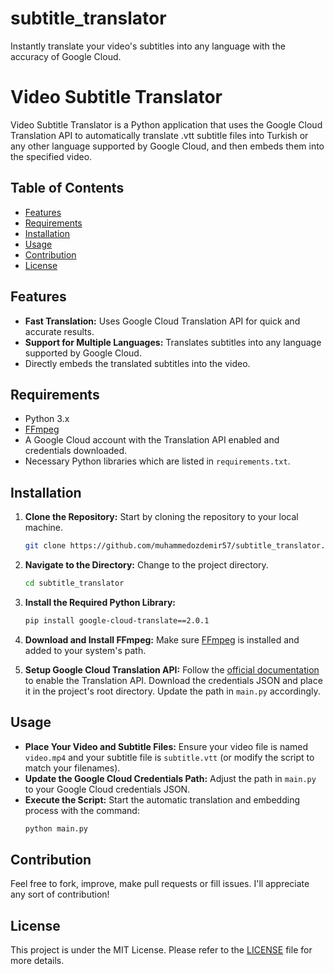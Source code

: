 # subtitle_translator
Instantly translate your video's  subtitles into any language with the accuracy of Google Cloud.
# Video Subtitle Translator

Video Subtitle Translator is a Python application that uses the Google Cloud Translation API to automatically translate .vtt subtitle files into Turkish or any other language supported by Google Cloud, and then embeds them into the specified video.


## Table of Contents

- [Features](#features)
- [Requirements](#requirements)
- [Installation](#installation)
- [Usage](#usage)
- [Contribution](#contribution)
- [License](#license)

## Features

- **Fast Translation:** Uses Google Cloud Translation API for quick and accurate results.
- **Support for Multiple Languages:** Translates subtitles into any language supported by Google Cloud.
- Directly embeds the translated subtitles into the video.

## Requirements

- Python 3.x
- [FFmpeg](https://ffmpeg.org/download.html)
- A Google Cloud account with the Translation API enabled and credentials downloaded.
- Necessary Python libraries which are listed in `requirements.txt`.


## Installation

1. **Clone the Repository:** Start by cloning the repository to your local machine.
   ```bash
   git clone https://github.com/muhammedozdemir57/subtitle_translator.git
   ```

2. **Navigate to the Directory:** Change to the project directory.
   ```bash
   cd subtitle_translator
   ```

3. **Install the Required Python Library:**
   ```bash
   pip install google-cloud-translate==2.0.1
   ```

4. **Download and Install FFmpeg:** Make sure [FFmpeg](https://ffmpeg.org/download.html) is installed and added to your system's path.

5. **Setup Google Cloud Translation API:** Follow the [official documentation](https://cloud.google.com/translate/docs/setup) to enable the Translation API. Download the credentials JSON and place it in the project's root directory. Update the path in `main.py` accordingly.

## Usage

- **Place Your Video and Subtitle Files:** Ensure your video file is named `video.mp4` and your subtitle file is `subtitle.vtt` (or modify the script to match your filenames).
- **Update the Google Cloud Credentials Path:** Adjust the path in `main.py` to your Google Cloud credentials JSON.
- **Execute the Script:** Start the automatic translation and embedding process with the command:
   ```bash
   python main.py
   ```

## Contribution
Feel free to fork, improve, make pull requests or fill issues. I'll appreciate any sort of contribution!

## License
This project is under the MIT License. Please refer to the [LICENSE](LICENSE) file for more details.
```





